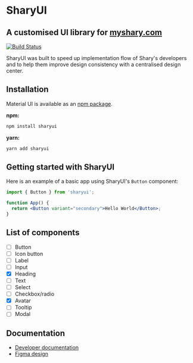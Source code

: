 # SharyUI

## A customised UI library for [myshary.com](https://myshary.com/feed)

[![Build Status](https://travis-ci.org/joemccann/dillinger.svg?branch=master)](https://travis-ci.org/joemccann/dillinger)

SharyUI was built to speed up implementation flow of Shary's developers and to help them improve design consistency with a centralised design center.

## Installation

Material UI is available as an [npm package](https://www.npmjs.com/).

**npm:**

```sh
npm install sharyui
```

**yarn:**

```sh
yarn add sharyui
```

## Getting started with SharyUI

Here is an example of a basic app using SharyUI's `Button` component:

```jsx
import { Button } from 'sharyui';

function App() {
  return <Button variant="secondary">Hello World</Button>;
}
```

## List of components

- [ ] Button
- [ ] Icon button
- [ ] Label
- [ ] Input
- [x] Heading
- [ ] Text
- [ ] Select
- [ ] Checkbox/radio
- [x] Avatar
- [ ] Tooltip
- [ ] Modal

## Documentation

- [Developer documentation](https://placeholder.com)
- [Figma design](https://placeholder.com)
